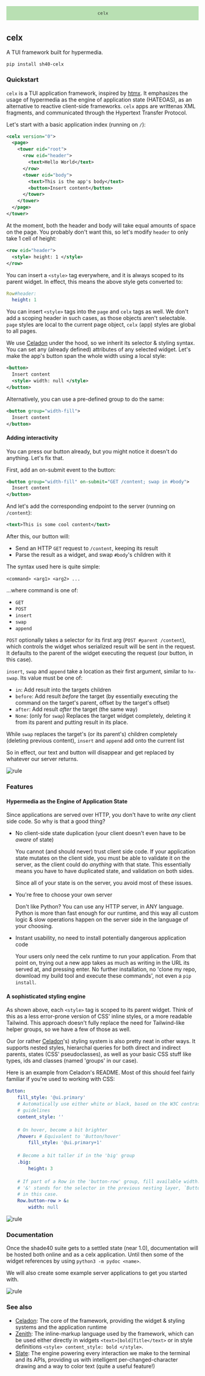 ![celx](https://github.com/shade40/celx/blob/main/assets/header.png?raw=true)

## celx

A TUI framework built for hypermedia.

```
pip install sh40-celx
```

### Quickstart

`celx` is a TUI application framework, inspired by [htmx](htmx.org). It emphasizes the usage of hypermedia
as the engine of application state (HATEOAS), as an alternative to reactive client-side frameworks. `celx` apps are
writtenas XML fragments, and communicated through the Hypertext Transfer Protocol.

Let's start with a basic application index (running on `/`):

```xml
<celx version="0">
  <page>
    <tower eid="root">
      <row eid="header">
        <text>Hello World</text>
      </row>
      <tower eid="body">
        <text>This is the app's body</text>
        <button>Insert content</button>
      </tower>
    </tower>
  </page>
</tower>
```

At the moment, both the header and body will take equal amounts of space on the page. You probably don't want this,
so let's modify `header` to only take 1 cell of height:

```xml
<row eid="header">
  <style> height: 1 </style>
</row>
```

You can insert a `<style>` tag everywhere, and it is always scoped to its parent widget. In effect, this means the above
style gets converted to:

```yaml
Row#header:
  height: 1
```

You can insert `<style>` tags into the `page` and `celx` tags as well. We don't add a scoping header in such cases,
as those objects aren't selectable. `page` styles are local to the current page object, `celx` (app) styles are global
to all pages.

We use [Celadon](https://github.com/shade40/celadon) under the hood, so we inherit its selector & styling syntax. You can
set any (already defined) attributes of any selected widget. Let's make the app's button span the whole width using a local
style:

```xml
<button>
  Insert content
  <style> width: null </style>
</button>
```

Alternatively, you can use a pre-defined group to do the same:

```xml
<button group="width-fill">
  Insert content
</button>
```

#### Adding interactivity

You can press our button already, but you might notice it doesn't do anything. Let's fix that.

First, add an on-submit event to the button:

```xml
<button group="width-fill" on-submit="GET /content; swap in #body">
  Insert content
</button>
```

And let's add the corresponding endpoint to the server (running on `/content`):

```xml
<text>This is some cool content</text>
```

After this, our button will:

- Send an HTTP `GET` request to `/content`, keeping its result
- Parse the result as a widget, and swap `#body`'s children with it

The syntax used here is quite simple:

`<command> <arg1> <arg2> ...`

...where command is one of:

- `GET`
- `POST`
- `insert`
- `swap`
- `append`

`POST` optionally takes a selector for its first arg (`POST #parent /content`), which controls the
widget whos serialized result will be sent in the request. It defaults to the parent of the widget
executing the request (our button, in this case).

`insert`, `swap` and `append` take a location as their first argument, similar to `hx-swap`. Its
value must be one of:

- `in`: Add result into the targets children
- `before`: Add result _before_ the target (by essentially executing the command on the target's parent, offset
    by the target's offset)
- `after`: Add result _after_ the target (the same way)
- `None`: (only for `swap`) Replaces the target widget completely, deleting it from its parent and putting
    result in its place.

While `swap` replaces the target's (or its parent's) children completely (deleting previous content), `insert`
and `append` add onto the current list

So in effect, our text and button will disappear and get replaced by whatever our server returns.

![rule](https://singlecolorimage.com/get/707E8C/1600x3)

### Features

#### Hypermedia as the Engine of Application State

Since applications are served over HTTP, you don't have to write _any_ client side code. So why is that
a good thing?

- No client-side state duplication (your client doesn't even have to be _aware_ of state)

  You cannot (and should never) trust client side code. If your application state mutates on the
  client side, you must be able to validate it on the server, as the client could do _anything_
  with that state. This essentially means you have to have duplicated state, and validation on both
  sides.

  Since all of your state is on the server, you avoid most of these issues.

- You're free to choose your own server

  Don't like Python? You can use any HTTP server, in ANY language. Python is more than fast enough
  for our runtime, and this way all custom logic & slow operations happen on the server side in the
  language of your choosing.

- Instant usability, no need to install potentially dangerous application code

  Your users only need the celx runtime to run your application. From that point on, trying out a new
  app takes as much as writing in the URL its served at, and pressing enter. No further installation,
  no 'clone my repo, download my build tool and execute these commands', not even a `pip install`.

#### A sophisticated styling engine

As shown above, each `<style>` tag is scoped to its parent widget. Think of this as a less error-prone
version of CSS' inline styles, or a more readable Tailwind. This approach doesn't fully replace the need
for Tailwind-like helper groups, so we have a few of those as well.

Our (or rather [Celadon](https://github.com/shade40/Celadon)'s) styling system is also pretty neat in
other ways. It supports nested styles, hierarchal queries for both direct and indirect parents, states
(CSS' pseudoclasses), as well as your basic CSS stuff like types, ids and classes (named 'groups' in our case).

Here is an example from Celadon's README. Most of this should feel fairly familiar if you're used to
working with CSS:

```yaml
Button:
    fill_style: '@ui.primary'
    # Automatically use either white or black, based on the W3C contrast
    # guidelines
    content_style: ''

    # On hover, become a bit brighter
    /hover: # Equivalent to 'Button/hover'
        fill_style: '@ui.primary+1'

    # Become a bit taller if in the 'big' group
    .big:
        height: 3

    # If part of a Row in the 'button-row' group, fill available width.
    # '&' stands for the selector in the previous nesting layer, `Button`
    # in this case.
    Row.button-row > &:
        width: null
```

![rule](https://singlecolorimage.com/get/4A7A9F/1600x3)

### Documentation

Once the shade40 suite gets to a settled state (near 1.0), documentation will be
hosted both online and as a celx application. Until then some of the widget references by using
`python3 -m pydoc <name>`.

We will also create some example server applications to get you started with.

![rule](https://singlecolorimage.com/get/AFE1AF/1600x3)

### See also

- [Celadon](https://github.com/shade40/celadon): The core of the framework, providing the widget & styling
    systems and the application runtime
- [Zenith](https://github.com/shade40/zenith): The inline-markup language used by the framework, which can
    be used either directly in widgets `<text>[bold]Title</text>` or in style definitions `<style> content_style: bold </style>`.
- [Slate](https://github.com/shade40/slate): The engine powering every interaction we make to the terminal and
    its APIs, providing us with intelligent per-changed-character drawing and a way to color text (quite a useful
    feature!) 
